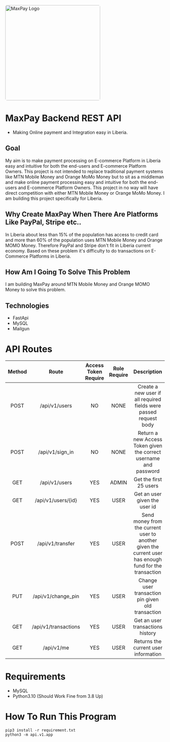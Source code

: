 <img src='https://maxpay.maxwelldorliea.tech/images/maxpay_logo.png'
      alt='MaxPay Logo' width='300px' height='300px' style='border-radius: 5px;' />
# MaxPay Backend REST API
* Making Online payment and Integration easy in Liberia.
## Goal
My aim is to make payment processing on E-commerce Platform in Liberia easy and intuitive for both the end-users and E-commerce Platform Owners. This project is not intended to replace traditional payment systems like MTN Mobile Money and Orange MoMo Money but to sit as a middleman and make online payment processing easy and intuitive for both the end-users and E-commerce Platform Owners. This project in no way will have direct competition with either MTN Mobile Money or Orange MoMo Money. I am building this project specifically for Liberia.

## Why Create MaxPay When There Are Platforms Like PayPal, Stripe etc..
In Liberia about less than 15% of the population has access to credit card and more than 60% of the population uses MTN Mobile Money and Orange MOMO Money.
Therefore PayPal and Stripe don't fit in Liberia current economy. Based on these problem it's difficulty to do transactions on E-Commerce Platforms in Liberia.

## How Am I Going To Solve This Problem
I am building MaxPay around MTN Mobile Money and Orange MOMO Money to solve this problem.

## Technologies
- FastApi
- MySQL
- Mailgun

# API Routes

| Method |     Route            | Access Token Require | Role Require  | Description                              |
|:------:|:------------------:  | :-------------------:|:-------------:|:----------------------------------------:|
|  POST  | /api/v1/users        |         NO           | NONE          | Create a new user if all required fields were passed request body|
|  POST  | /api/v1/sign_in      |         NO           | NONE          | Return a new Access Token given the  correct username and password |
|  GET   | /api/v1/users        |         YES          | ADMIN         | Get the first 25 users                   |
|  GET   | /api/v1/users/{id}   |         YES          | USER          | Get an user given the user id            |
|  POST  | /api/v1/transfer     |         YES          | USER          | Send money from the current user to another given the current user has enough fund for the transaction |
|  PUT   | /api/v1/change_pin   |         YES          | USER          | Change user transaction pin given old transaction |
|  GET   | /api/v1/transactions |         YES          | USER          | Get an user transactions history         |
|  GET   | /api/v1/me           |         YES          | USER          | Returns the current user information     |


# Requirements
- MySQL
- Python3.10 (Should Work Fine from 3.8 Up)

# How To Run This Program
```
pip3 install -r requirement.txt
python3 -m api.v1.app
```

